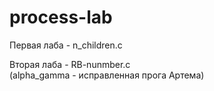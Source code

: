 process-lab
===========

Первая лаба - n_children.c

Вторая лаба - RB-nunmber.c  
(alpha_gamma - исправленная прога Артема)
